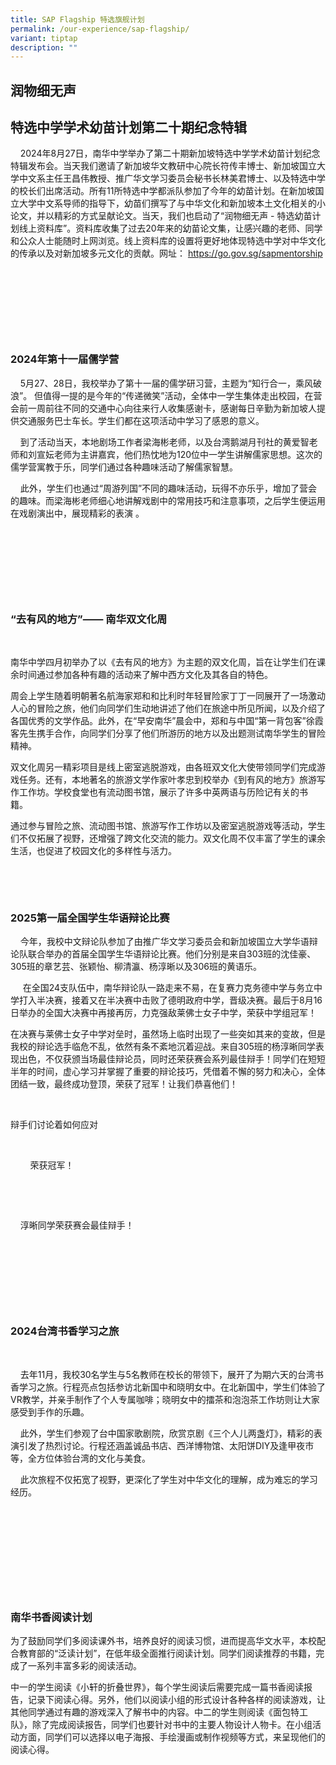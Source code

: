 ```yaml
---
title: SAP Flagship 特选旗舰计划
permalink: /our-experience/sap-flagship/
variant: tiptap
description: ""
---
```

<h2><strong>润物细无声</strong>&nbsp;</h2>
<h2><strong>特选中学学术幼苗计划第二十期纪念特辑</strong>&nbsp;</h2>
<p>&nbsp;&nbsp;&nbsp; 2024年8月27日，南华中学举办了第二十期新加坡特选中学学术幼苗计划纪念特辑发布会。当天我们邀请了新加坡华文教研中心院长符传丰博士、新加坡国立大学中文系主任王昌伟教授、推广华文学习委员会秘书长林美君博士、以及特选中学的校长们出席活动。所有11所特选中学都派队参加了今年的幼苗计划。在新加坡国立大学中文系导师的指导下，幼苗们撰写了与中华文化和新加坡本土文化相关的小论文，并以精彩的方式呈献论文。当天，我们也启动了“润物细无声
- 特选幼苗计划线上资料库”。资料库收集了过去20年来的幼苗论文集，让感兴趣的老师、同学和公众人士能随时上网浏览。线上资料库的设置将更好地体现特选中学对中华文化的传承以及对新加坡多元文化的贡献。网址：
<a href="https://go.gov.sg/sapmentorship" rel="noopener noreferrer nofollow" target="_blank">https://go.gov.sg/sapmentorship</a>&nbsp;</p>
<p>&nbsp;&nbsp;&nbsp;&nbsp;&nbsp;&nbsp;&nbsp;&nbsp;&nbsp;&nbsp;&nbsp;&nbsp;&nbsp;&nbsp;&nbsp;&nbsp;&nbsp;&nbsp;&nbsp;&nbsp;&nbsp;&nbsp;</p>
<p>&nbsp;</p>
<p>&nbsp;</p>
<p>&nbsp;</p>
<h3><strong>2024年第十一届儒学营</strong>&nbsp;</h3>
<p>&nbsp;&nbsp;&nbsp; 5月27、28日，我校举办了第十一届的儒学研习营，主题为“知行合一，乘风破浪”。 但值得一提的是今年的“传递微笑”活动，全体中一学生集体走出校园，在营会前一周前往不同的交通中心向往来行人收集感谢卡，感谢每日辛勤为新加坡人提供交通服务巴士车长。学生们都在这项活动中学习了感恩的意义。&nbsp;</p>
<p>&nbsp;&nbsp;&nbsp; 到了活动当天，本地剧场工作者梁海彬老师，以及台湾鹅湖月刊社的黄爱智老师和刘宣妘老师为主讲嘉宾，他们热忱地为120位中一学生讲解儒家思想。这次的儒学营寓教于乐，同学们通过各种趣味活动了解儒家智慧。&nbsp;</p>
<p>&nbsp;&nbsp;&nbsp; 此外，学生们也通过“周游列国”不同的趣味活动，玩得不亦乐乎，增加了营会的趣味。而梁海彬老师细心地讲解戏剧中的常用技巧和注意事项，之后学生便运用在戏剧演出中，展现精彩的表演&nbsp;。</p>
<p>&nbsp;</p>
<p>&nbsp;</p>
<p>&nbsp;</p>
<p>&nbsp;</p>
<h3><strong>“去有风的地方”—— 南华双文化周</strong>&nbsp;</h3>
<p>&nbsp;</p>
<p>南华中学四月初举办了以《去有风的地方》为主题的双文化周，旨在让学生们在课余时间通过参加各种有趣的活动来了解中西方文化及其各自的特色。&nbsp;</p>
<p>周会上学生随着明朝著名航海家郑和和比利时年轻冒险家丁丁一同展开了一场激动人心的冒险之旅，他们向同学们生动地讲述了他们在旅途中所见所闻，以及介绍了各国优秀的文学作品。此外，在“早安南华”晨会中，郑和与中国“第一背包客”徐霞客先生携手合作，向同学们分享了他们所游历的地方以及出题测试南华学生的冒险精神。&nbsp;</p>
<p>双文化周另一精彩项目是线上密室逃脱游戏，由各班双文化大使带领同学们完成游戏任务。还有，本地著名的旅游文学作家叶孝忠到校举办《到有风的地方》旅游写作工作坊。学校食堂也有流动图书馆，展示了许多中英两语与历险记有关的书籍。&nbsp;</p>
<p>通过参与冒险之旅、流动图书馆、旅游写作工作坊以及密室逃脱游戏等活动，学生们不仅拓展了视野，还增强了跨文化交流的能力。双文化周不仅丰富了学生的课余生活，也促进了校园文化的多样性与活力。&nbsp;</p>
<p>&nbsp;</p>
<p>&nbsp;&nbsp;</p>
<h3><strong>2025第一届全国学生华语辩论比赛</strong>&nbsp;</h3>
<p>&nbsp;&nbsp;&nbsp; 今年，我校中文辩论队参加了由推广华文学习委员会和新加坡国立大学华语辩论队联合举办的首届全国学生华语辩论比赛。他们分别是来自303班的沈佳豪、305班的章艺芸、张颖怡、柳清瀛、杨淳晰以及306班的黄语乐。&nbsp;</p>
<p>&nbsp;&nbsp;&nbsp;&nbsp; 在全国24支队伍中，南华辩论队一路走来不易，在复赛力克务德中学与务立中学打入半决赛，接着又在半决赛中击败了德明政府中学，晋级决赛。最后于8月16日举办的全国大决赛中再接再厉，力克强敌莱佛士女子中学，荣获中学组冠军！&nbsp;</p>
<p>在决赛与莱佛士女子中学对垒时，虽然场上临时出现了一些突如其来的变故，但是我校的辩论选手临危不乱，依然有条不紊地沉着迎战。来自305班的杨淳晰同学表现出色，不仅获颁当场最佳辩论员，同时还荣获赛会系列最佳辩手！同学们在短短半年的时间，虚心学习并掌握了重要的辩论技巧，凭借着不懈的努力和决心，全体团结一致，最终成功登顶，荣获了冠军！让我们恭喜他们！&nbsp;</p>
<p>&nbsp;</p>
<p>辩手们讨论着如何应对&nbsp;</p>
<p>&nbsp;</p>
<p>&nbsp;&nbsp;&nbsp;&nbsp;&nbsp;&nbsp;&nbsp; 荣获冠军！&nbsp;</p>
<p>&nbsp;</p>
<p>&nbsp;</p>
<p>&nbsp;&nbsp;&nbsp; 淳晰同学荣获赛会最佳辩手！&nbsp;</p>
<p>&nbsp;</p>
<p>&nbsp;</p>
<p>&nbsp;</p>
<p>&nbsp;</p>
<h3><strong>2024台湾书香学习之旅</strong>&nbsp;</h3>
<p>&nbsp;</p>
<p>&nbsp;&nbsp;&nbsp; 去年11月，我校30名学生与5名教师在校长的带领下，展开了为期六天的台湾书香学习之旅。行程亮点包括参访北新国中和晓明女中。在北新国中，学生们体验了VR教学，并亲手制作了个人专属咖啡；晓明女中的擂茶和泡泡茶工作坊则让大家感受到手作的乐趣。&nbsp;</p>
<p>&nbsp;&nbsp;&nbsp; 此外，学生们参观了台中国家歌剧院，欣赏京剧《三个人儿两盏灯》，精彩的表演引发了热烈讨论。行程还涵盖诚品书店、西洋博物馆、太阳饼DIY及逢甲夜市等，全方位体验台湾的文化与美食。&nbsp;</p>
<p>&nbsp;&nbsp;&nbsp; 此次旅程不仅拓宽了视野，更深化了学生对中华文化的理解，成为难忘的学习经历。&nbsp;</p>
<p>&nbsp;</p>
<p>&nbsp;</p>
<p>&nbsp;</p>
<p>&nbsp;</p>
<p>&nbsp;</p>
<h3><strong>南华书香阅读计划</strong>&nbsp;</h3>
<p>为了鼓励同学们多阅读课外书，培养良好的阅读习惯，进而提高华文水平，本校配合教育部的“泛读计划”，在低年级全面推行阅读计划。同学们阅读推荐的书籍，完成了一系列丰富多彩的阅读活动。&nbsp;</p>
<p>中一的学生阅读《小轩的折叠世界》，每个学生阅读后需要完成一篇书香阅读报告，记录下阅读心得。另外，他们以阅读小组的形式设计各种各样的阅读游戏，让其他同学通过有趣的游戏深入了解书中的内容。中二的学生则阅读《面包特工队》，除了完成阅读报告，同学们也要针对书中的主要人物设计人物卡。在小组活动方面，同学们可以选择以电子海报、手绘漫画或制作视频等方式，来呈现他们的阅读心得。&nbsp;</p>
<p>&nbsp;</p>
<p>&nbsp;</p>
<p>&nbsp;</p>
<p>&nbsp;</p>
<p>&nbsp;</p>